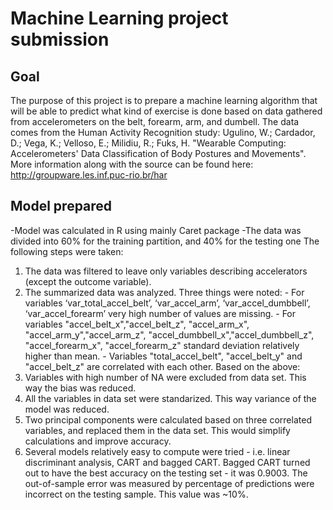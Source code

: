 # Machine Learning project submission

## Goal
The purpose of this project is to prepare a machine learning algorithm that will be able to predict what kind of exercise is done based on data 
gathered from accelerometers on the belt, forearm, arm, and dumbell.
The data comes from the Human Activity Recognition study:
Ugulino, W.; Cardador, D.; Vega, K.; Velloso, E.; Milidiu, R.; Fuks, H. "Wearable Computing: Accelerometers' Data Classification of Body Postures and Movements".
More information along with the source can be found here: 
http://groupware.les.inf.puc-rio.br/har

## Model prepared
-Model was calculated in R using mainly Caret package
-The data was divided into 60% for the training partition, and 40% for the testing one
The following steps were taken:
  1. The data was filtered to leave only variables describing accelerators (except the outcome variable).
  2. The summarized data was analyzed. Three things were noted:
    - For variables ‘var_total_accel_belt’, ‘var_accel_arm’, ‘var_accel_dumbbell’, ‘var_accel_forearm’ very high number of values are missing.
    - For variables "accel_belt_x","accel_belt_z", "accel_arm_x", "accel_arm_y","accel_arm_z", "accel_dumbbell_x","accel_dumbbell_z",  "accel_forearm_x",  "accel_forearm_z"
    standard deviation relatively higher than mean.
    - Variables "total_accel_belt", "accel_belt_y" and "accel_belt_z" are correlated with each other.
  Based on the above:
  3. Variables with high number of NA were excluded from data set. This way the bias was reduced.
  4. All the variables in data set were standarized. This way variance of the model was reduced.
  5. Two principal components were calculated based on three correlated variables, and replaced them in the data set. This would simplify calculations and improve accuracy.
  6. Several models relatively easy to compute were tried - i.e. linear discriminant analysis, CART and bagged CART.
Bagged CART turned out to have the best accuracy on the testing set - it was 0.9003.
The out-of-sample error was measured by percentage of predictions were incorrect on the testing sample. This value was ~10%.

